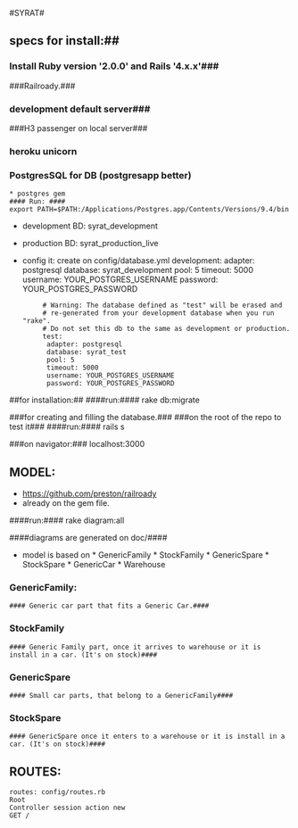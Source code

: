 
#SYRAT#

## specs for install:##

### Install Ruby version '2.0.0' and Rails '4.x.x'###

###Railroady.###

### development default server###
###H3 passenger on local server###
### heroku unicorn ###
### PostgresSQL for DB (postgresapp better) ###
	* postgres gem
	#### Run: ####
	export PATH=$PATH:/Applications/Postgres.app/Contents/Versions/9.4/bin



 * development BD: syrat_development
 * production BD: syrat_production_live
 * config it:
 			create on config/database.yml
 			development:
			 adapter: postgresql
			 database: syrat_development
			 pool: 5
			 timeout: 5000
			 username: YOUR_POSTGRES_USERNAME
			 password: YOUR_POSTGRES_PASSWORD

			# Warning: The database defined as "test" will be erased and
			# re-generated from your development database when you run "rake".
			# Do not set this db to the same as development or production.
			test:
			 adapter: postgresql
			 database: syrat_test
			 pool: 5
			 timeout: 5000
			 username: YOUR_POSTGRES_USERNAME
			 password: YOUR_POSTGRES_PASSWORD


##for installation:##
####run:####
rake db:migrate

###for creating and filling the database.###
###on the root of the repo to test it###
####run:####
rails s 

###on navigator:###
localhost:3000


## MODEL: ##

* https://github.com/preston/railroady
* already on the gem file.

####run:####
rake diagram:all

####diagrams are generated on doc/####

* model is based on 
		* GenericFamily
		* StockFamily
		* GenericSpare
		* StockSpare
		* GenericCar
		* Warehouse

### GenericFamily: ###
	#### Generic car part that fits a Generic Car.####

### StockFamily ###
	#### Generic Family part, once it arrives to warehouse or it is install in a car. (It's on stock)####

### GenericSpare ###
	#### Small car parts, that belong to a GenericFamily####

### StockSpare ###
	#### GenericSpare once it enters to a warehouse or it is install in a car. (It's on stock)####


## ROUTES: ##
	
	routes: config/routes.rb
	Root 
	Controller session action new
	GET / 












